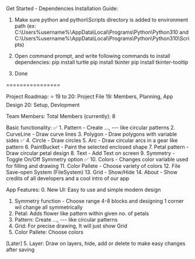 Get Started - Dependencies Installation Guide:
1. Make sure python and python\Scripts directory is added to environment path 
	(ex: C:\Users\%username%\AppData\Local\Programs\Python\Python310
	 and C:\Users\%username%\AppData\Local\Programs\Python\Python310\Scripts)

2. Open command prompt, and write following commands to install dependencies:
	pip install turtle
	pip install tkinter
	pip install tkinter-tooltip

3. Done

================

Project Roadmap:
 ⭐ 19 to 20: Project File
    19: Members, Planning, App Design
    20: Setup, Devlopment

Team Members:
 Total Members (currently): 8

Basic functionality:
✅ 1. Pattern - Create ..., --- like circular patterns
 2. CurveLine - Draw curve lines
 3. Polygon - Draw polygons with variable sides
✅ 4. Circle - Draw circles
 5. Arc - Draw circular arcs in a gear like pattern
 6. PaintBucket - Paint the selected enclosed shape
 7. Petal pattern - Draw circular petal design
 8. Text - Add Text on screen
 9. Symmetry - Toggle On/Off Symmetry option
✅ 10. Colors - Changes color variable used for filling and drawing
 11. Color Pallete - Choose variety of colors
 12. File Save-open System (FileSystem)
 13. Grid - Show/Hide
 14. About - Show credits of all developers and a cool intro of our app

App Features:
 0. New UI: Easy to use and simple modern design

 1. Symmetry function - Choose range 4-8 blocks and designing 1 corner wil change all symmetrically
 2. Petal: Adds flower like pattern within given no. of petals
 3. Pattern: Create ..., --- like circular patterns
 3. Grid: For precise drawing, It will just show Grid
 4. Color Pallete: Choose colors
 
[Later] 5. Layer: Draw on layers, hide, add or delete to make easy changes after saving
